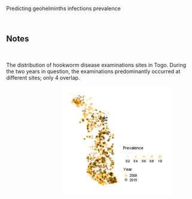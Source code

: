 <br>

Predicting geohelminths infections prevalence

<br>

## Notes

<br>

The distribution of hookworm disease examinations sites in Togo.  During the two years in question, the examinations 
predominantly occurred at different sites; only 4 overlap.

<img src="./warehouse/images/prevalence/map.png" style="text-align: center; margin-left: 150px; height: 65%;">

<br>
<br>

<br>
<br>

<br>
<br>

<br>
<br>
